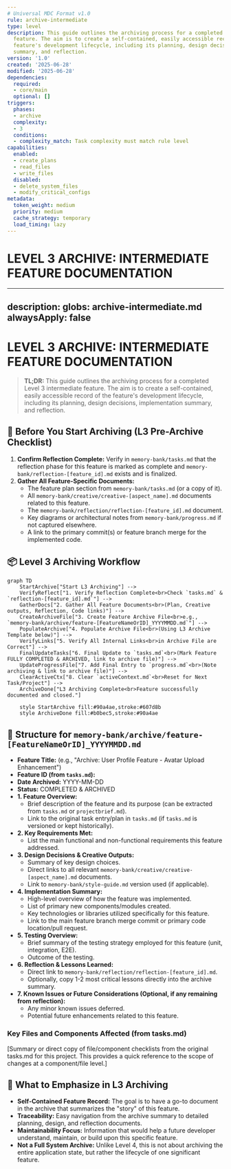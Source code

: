 ```yaml
---
# Universal MDC Format v1.0
rule: archive-intermediate
type: level
description: This guide outlines the archiving process for a completed Level 3 intermediate
  feature. The aim is to create a self-contained, easily accessible record of the
  feature's development lifecycle, including its planning, design decisions, implementation
  summary, and reflection.
version: '1.0'
created: '2025-06-28'
modified: '2025-06-28'
dependencies:
  required:
  - core/main
  optional: []
triggers:
  phases:
  - archive
  complexity:
  - 3
  conditions:
  - complexity_match: Task complexity must match rule level
capabilities:
  enabled:
  - create_plans
  - read_files
  - write_files
  disabled:
  - delete_system_files
  - modify_critical_configs
metadata:
  token_weight: medium
  priority: medium
  cache_strategy: temporary
  load_timing: lazy
---
```


# LEVEL 3 ARCHIVE: INTERMEDIATE FEATURE DOCUMENTATION

---
description: 
globs: archive-intermediate.md
alwaysApply: false
---

# LEVEL 3 ARCHIVE: INTERMEDIATE FEATURE DOCUMENTATION

> **TL;DR:** This guide outlines the archiving process for a completed Level 3 intermediate feature. The aim is to create a self-contained, easily accessible record of the feature's development lifecycle, including its planning, design decisions, implementation summary, and reflection.

## 🚀 Before You Start Archiving (L3 Pre-Archive Checklist)

1.  **Confirm Reflection Complete:** Verify in `memory-bank/tasks.md` that the reflection phase for this feature is marked as complete and `memory-bank/reflection-[feature_id].md` exists and is finalized.
2.  **Gather All Feature-Specific Documents:**
    * The feature plan section from `memory-bank/tasks.md` (or a copy of it).
    * All `memory-bank/creative/creative-[aspect_name].md` documents related to this feature.
    * The `memory-bank/reflection/reflection-[feature_id].md` document.
    * Key diagrams or architectural notes from `memory-bank/progress.md` if not captured elsewhere.
    * A link to the primary commit(s) or feature branch merge for the implemented code.

## 📦 Level 3 Archiving Workflow

```mermaid
graph TD
    StartArchive["Start L3 Archiving"] -->
    VerifyReflect["1. Verify Reflection Complete<br>Check `tasks.md` & `reflection-[feature_id].md`"] -->
    GatherDocs["2. Gather All Feature Documents<br>(Plan, Creative outputs, Reflection, Code links)"] -->
    CreateArchiveFile["3. Create Feature Archive File<br>e.g., `memory-bank/archive/feature-[FeatureNameOrID]_YYYYMMDD.md`"] -->
    PopulateArchive["4. Populate Archive File<br>(Using L3 Archive Template below)"] -->
    VerifyLinks["5. Verify All Internal Links<br>in Archive File are Correct"] -->
    FinalUpdateTasks["6. Final Update to `tasks.md`<br>(Mark Feature FULLY COMPLETED & ARCHIVED, link to archive file)"] -->
    UpdateProgressFile["7. Add Final Entry to `progress.md`<br>(Note archiving & link to archive file)"] -->
    ClearActiveCtx["8. Clear `activeContext.md`<br>Reset for Next Task/Project"] -->
    ArchiveDone["L3 Archiving Complete<br>Feature successfully documented and closed."]

    style StartArchive fill:#90a4ae,stroke:#607d8b
    style ArchiveDone fill:#b0bec5,stroke:#90a4ae
````

## 📝 Structure for `memory-bank/archive/feature-[FeatureNameOrID]_YYYYMMDD.md`

  * **Feature Title:** (e.g., "Archive: User Profile Feature - Avatar Upload Enhancement")
  * **Feature ID (from `tasks.md`):**
  * **Date Archived:** YYYY-MM-DD
  * **Status:** COMPLETED & ARCHIVED
  * **1. Feature Overview:**
      * Brief description of the feature and its purpose (can be extracted from `tasks.md` or `projectbrief.md`).
      * Link to the original task entry/plan in `tasks.md` (if `tasks.md` is versioned or kept historically).
  * **2. Key Requirements Met:**
      * List the main functional and non-functional requirements this feature addressed.
  * **3. Design Decisions & Creative Outputs:**
      * Summary of key design choices.
      * Direct links to all relevant `memory-bank/creative/creative-[aspect_name].md` documents.
      * Link to `memory-bank/style-guide.md` version used (if applicable).
  * **4. Implementation Summary:**
      * High-level overview of how the feature was implemented.
      * List of primary new components/modules created.
      * Key technologies or libraries utilized specifically for this feature.
      * Link to the main feature branch merge commit or primary code location/pull request.
  * **5. Testing Overview:**
      * Brief summary of the testing strategy employed for this feature (unit, integration, E2E).
      * Outcome of the testing.
  * **6. Reflection & Lessons Learned:**
      * Direct link to `memory-bank/reflection/reflection-[feature_id].md`.
      * Optionally, copy 1-2 most critical lessons directly into the archive summary.
  * **7. Known Issues or Future Considerations (Optional, if any remaining from reflection):**
      * Any minor known issues deferred.
      * Potential future enhancements related to this feature.

### Key Files and Components Affected (from tasks.md)
[Summary or direct copy of file/component checklists from the original tasks.md for this project. This provides a quick reference to the scope of changes at a component/file level.]

## 📌 What to Emphasize in L3 Archiving

  * **Self-Contained Feature Record:** The goal is to have a go-to document in the archive that summarizes the "story" of this feature.
  * **Traceability:** Easy navigation from the archive summary to detailed planning, design, and reflection documents.
  * **Maintainability Focus:** Information that would help a future developer understand, maintain, or build upon this specific feature.
  * **Not a Full System Archive:** Unlike Level 4, this is not about archiving the entire application state, but rather the lifecycle of one significant feature.
